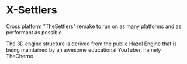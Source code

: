 # X-Settlers
Cross platform "TheSettlers" remake to run on as many platforms and as performant as possible.

The 3D engine structure is derived from the public Hazel Engine that is being maintained by an awesome educational YouTuber, namely TheCherno.